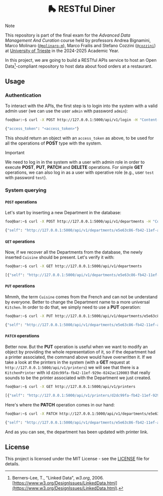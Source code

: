 <div align="center">
  <h1 align="center">🛼 RESTful Diner</h2>
</div>

> [!NOTE]
> This repository is part of the final exam for the *Advanced Data Management
> And Curation* course held by professors Andrea Bignamini, Marco Molinaro
> ([`@molinaro-m`](https://github.com/molinaro-m)), Marco Frailis and Stefano
> Cozzini ([`@cozzini`](https://github.com/cozzini)) at
> [University of Trieste](https://www.units.it/en) in the 2024-2025 Academic
> Year.

In this project, we are going to build a RESTful APIs service to host an Open
Data[^1]-compliant repository to host data about food orders at a restaurant.


## Usage

### Authentication

To interact with the APIs, the first step is to login into the system with a
valid admin user (we can use the user `admin` with password `admin`):
```bash
foo@bar:~$ curl -X POST http://127.0.0.1:5000/api/v1/login -H "Content-Type: application/json" -d '{"username": "admin", "password": "admin"}'

{"access_token": "<access_token>"}
```
This should return an object with an `access_token` as above, to be used for all
the operations of **POST** type with the system.

> [!IMPORTANT]
> We need to log in in the system with a user with admin role in order to
> execute **POST**, **PUT**, **PATCH** and **DELETE** operations.
> For simple **GET** operations, we can also log in as a user with operative
> role (e.g., user `test` with password `test`).

### System querying

#### `POST` operations
Let's start by inserting a new Department in the database:
```bash
foo@bar:~$ curl -X POST http://127.0.0.1:5000/api/v1/departments -H "Content-Type: application/json" -H "Authorization: Bearer <access_token>" -d '{"name": "Cuisine"}'

{"self": "http://127.0.0.1:5000/api/v1/departments/e5e63c86-fb42-11ef-afda-0242ac120003", "name": "Cuisine", "printer": null}
```

#### `GET` operations
Now, if we recover all the Departments from the database, the newly inserted
`Cuisine` should be present. Let's verify it with:
```bash
foo@bar:~$ curl -X GET http://127.0.0.1:5000/api/v1/departments

[{"self": "http://127.0.0.1:5000/api/v1/departments/e5e63c86-fb42-11ef-afda-0242ac120003", "name": "Cuisine", "printer": null}]
```

#### `PUT` operations
Mmmh, the term `Cuisine` comes from the French and can not be understand by
everyone. Better to change the Department name to a more universal `Kitchen`.
In order to do that, we simply need to use a **PUT** operation:

```bash
foo@bar:~$ curl -X PUT http://127.0.0.1:5000/api/v1/departments/e5e63c86-fb42-11ef-afda-0242ac120003 -H "Content-Type: application/json" -H "Authorization: Bearer <access_token>" -d '{"name": "Kitchen"}'

{"self": "http://127.0.0.1:5000/api/v1/departments/e5e63c86-fb42-11ef-afda-0242ac120003", "name": "Kitchen", "printer": null}
```

#### `PATCH` operations
Better now. But the **PUT** operation is useful when we want to modify an object
by providing the whole representation of it, so if the department had a printer
associated, the command above would have overwritten it.
If we take a look at the printers in the system (with a **GET**
request at `http://127.0.0.1:5000/api/v1/printers`) we will see that there is a
`KitchenPrinter` with id `d2dc99fa-fb42-11ef-929e-0242ac120003` that really
sounds to be the printer associated with the Department we just created.
```bash
foo@bar:~$ curl -X GET http://127.0.0.1:5000/api/v1/printers

[{"self": "http://127.0.0.1:5000/api/v1/printers/d2dc99fa-fb42-11ef-929e-0242ac120003", "name": "KitchenPrinter", "mac_address": "32:1c:35:93:4e:07", "ip_address": "10.172.54.145"}]
```

Here's where the **PATCH** operation comes in our hand:

```bash
foo@bar:~$ curl -X PATCH http://127.0.0.1:5000/api/v1/departments/e5e63c86-fb42-11ef-afda-0242ac120003 -H "Content-Type: application/json" -H "Authorization: Bearer <access_token>" -d '{"printer_id": "d2dc99fa-fb42-11ef-929e-0242ac120003"}'

{"self": "http://127.0.0.1:5000/api/v1/departments/e5e63c86-fb42-11ef-afda-0242ac120003", "name": "Kitchen", "printer": "http://127.0.0.1:5000/api/v1/printers/d2dc99fa-fb42-11ef-929e-0242ac120003"}
```

And as you can see, the department has been updated with printer link.


## License
This project is licensed under the MIT License - see the [LICENSE](./LICENSE)
file for details.


[^1]: Berners-Lee, T., "Linked Data", *w3.org*, 2006. [https://www.w3.org/DesignIssues/LinkedData.html](https://www.w3.org/DesignIssues/LinkedData.html).
